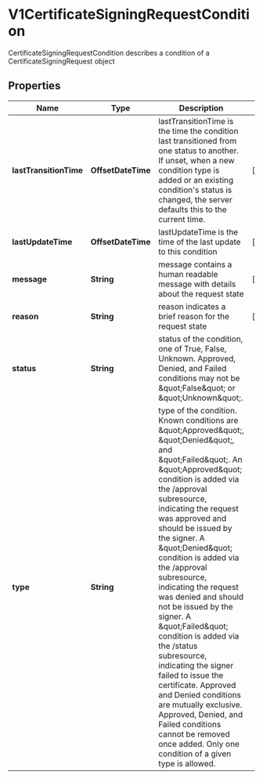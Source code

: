 

# V1CertificateSigningRequestCondition

CertificateSigningRequestCondition describes a condition of a CertificateSigningRequest object

## Properties

| Name | Type | Description | Notes |
|------------ | ------------- | ------------- | -------------|
|**lastTransitionTime** | **OffsetDateTime** | lastTransitionTime is the time the condition last transitioned from one status to another. If unset, when a new condition type is added or an existing condition&#39;s status is changed, the server defaults this to the current time. |  [optional] |
|**lastUpdateTime** | **OffsetDateTime** | lastUpdateTime is the time of the last update to this condition |  [optional] |
|**message** | **String** | message contains a human readable message with details about the request state |  [optional] |
|**reason** | **String** | reason indicates a brief reason for the request state |  [optional] |
|**status** | **String** | status of the condition, one of True, False, Unknown. Approved, Denied, and Failed conditions may not be \&quot;False\&quot; or \&quot;Unknown\&quot;. |  |
|**type** | **String** | type of the condition. Known conditions are \&quot;Approved\&quot;, \&quot;Denied\&quot;, and \&quot;Failed\&quot;.  An \&quot;Approved\&quot; condition is added via the /approval subresource, indicating the request was approved and should be issued by the signer.  A \&quot;Denied\&quot; condition is added via the /approval subresource, indicating the request was denied and should not be issued by the signer.  A \&quot;Failed\&quot; condition is added via the /status subresource, indicating the signer failed to issue the certificate.  Approved and Denied conditions are mutually exclusive. Approved, Denied, and Failed conditions cannot be removed once added.  Only one condition of a given type is allowed. |  |



